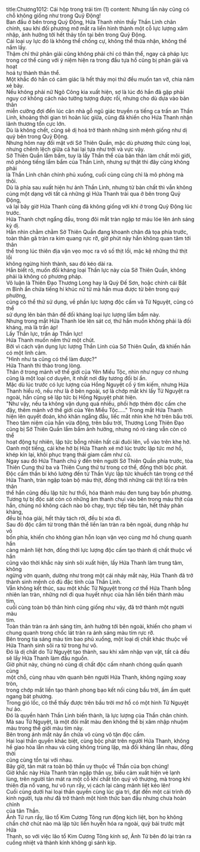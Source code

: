 title:Chương1012: Cái hộp trong trái tim (1)
content:
Nhưng lần này cũng có chỗ không giống như trong Quỷ Động!<br>Ban đầu ở bên trong Quỷ Động, Hứa Thanh nhìn thấy Thần Linh chân<br>chính, sau khi đối phương mở mắt ra liền hình thành một cỗ lực lượng xâm<br>nhập, ảnh hưởng tới hết thảy tồn tại bên trong Quỷ Động.<br>Cái loại uy lực đó là không thể chống cự, không thể thừa nhận, không thể<br>nắm lấy.<br>Thậm chí thứ phân giải cũng không phải chỉ có thân thể, ngay cả pháp lực<br>trong cơ thể cùng với ý niệm hiện ra trong đầu tựa hồ cũng bị phân giải và hoạt<br>hoá tự thành thân thể.<br>Một khắc đó hắn có cảm giác là hết thảy mọi thứ đều muốn tan vỡ, chia năm<br>xẻ bảy.<br>Nếu không phải nữ Ngô Công kia xuất hiện, sợ là lúc đó hắn đã gặp phải<br>nguy cơ không cách nào tưởng tượng được rồi, nhưng cho dù dựa vào bản thân<br>miễn cưỡng đợi đến lúc căn nhà gỗ ngũ giác truyền ra tiếng ca trấn an Thần<br>Linh, khoảng thời gian trì hoãn lúc giữa, cũng đã khiến cho Hứa Thanh nhận<br>lãnh thương tổn cực lớn.<br>Dù là không chết, cũng sẽ dị hoá trở thành những sinh mệnh giống như dị<br>quỷ bên trong Quỷ Động.<br>Nhưng hôm nay đối mặt với Sở Thiên Quần, mặc dù phương thức cùng loại,<br>nhưng chênh lệch giữa cả hai lại tựa như trời và vực vậy.<br>Sở Thiên Quần lẩm bẩm, tuy là lấy Thần thể của bản thân làm chất môi giới,<br>mô phỏng tiếng lẩm bẩm của Thần Linh, nhưng sự thật thì đây cũng không phải<br>là Thần Linh chân chính phủ xuống, cuối cùng cũng chỉ là mô phỏng mà thôi.<br>Dù là phía sau xuất hiện hư ảnh Thần Linh, nhưng từ bản chất thì vẫn không<br>cùng một dạng với tất cả những gì Hứa Thanh trải qua ở bên trong Quỷ Động,<br>vả lại bây giờ Hứa Thanh cũng đã không giống với khi ở trong Quỷ Động lúc<br>trước.<br>Hứa Thanh chợt ngẩng đầu, trong đôi mắt tràn ngập tơ máu lóe lên ánh sáng<br>kỳ dị.<br>Hắn nhìn chằm chằm Sở Thiên Quần đang khoanh chân đả tọa phía trước,<br>toàn thân gã tràn ra kim quang rực rỡ, giờ phút này hắn không quan tâm tới thân<br>thể trong lúc thiên địa vặn vẹo mọc ra vô số thịt lồi, mặc kệ những thứ thịt lồi<br>không ngừng hình thành, sau đó kéo dài ra.<br>Hắn biết rõ, muốn đối kháng loại Thần lực này của Sở Thiên Quần, không<br>phải là không có phương pháp.<br>Vô luận là Thiên Đạo Thương Long hay là Quỷ Đế Sơn, hoặc chính cái Bắt<br>m Bình ẩn chứa tiếng hí khúc nữ tử mà hắn mua được từ bên trong quỷ phường,<br>cũng có thể thử sử dụng, về phần lực lượng độc cấm và Tử Nguyệt, cũng có thể<br>sử dụng lên bản thân để đối kháng loại lực lượng lẩm bẩm này.<br>Nhưng trong mắt Hứa Thanh lóe lên sát cơ, thứ hắn muốn không phải là đối<br>kháng, mà là trấn áp!<br>Lấy Thần lực, trấn áp Thần lực!<br>Hứa Thanh muốn nếm thử một chút.<br>Bởi vì cách vận dụng lực lượng Thần Linh của Sở Thiên Quần, đã khiến hắn<br>có một linh cảm.<br>"Hình như ta cũng có thể làm được?"<br>Hứa Thanh thì thào trong lòng.<br>Thân ở trong mảnh vỡ thế giới của Yên Miểu Tộc, nhìn như nguy cơ nhưng<br>cũng là một loại cơ duyên, ít nhất nơi đây tương đối bí ẩn.<br>Mặc dù lúc trước có lực lượng của Hồng Nguyệt cố ý tìm kiếm, nhưng Hứa<br>Thanh hiểu rõ, nếu như là ở bên ngoài, sợ là chớp mắt khi lấy Tử Nguyệt ra<br>ngoài, hắn cũng sẽ lập tức bị Hồng Nguyệt phát hiện.<br>"Như vậy, nếu ta không vận dụng quá nhiều, phối hợp thêm độc cấm che<br>đậy, thêm mảnh vỡ thế giới của Yên Miểu Tộc....." Trong mắt Hứa Thanh<br>hiện lên quyết đoán, khó khăn ngẩng đầu, liếc mắt nhìn khe hở trên bầu trời.<br>Theo tâm niệm của hắn vừa động, trên bầu trời, Thương Long Thiên Đạo<br>cũng bị Sở Thiên Quần lẩm bẩm ảnh hưởng, nhưng nó rõ ràng vẫn còn có thể<br>hoạt động tự nhiên, lập tức bỗng nhiên hất cái đuôi lên, vỗ vào trên khe hở.<br>Oanh một tiếng, cái khe hở bị Hứa Thanh xé mở lúc trước lập tức mơ hồ,<br>khép kín lại, khôi phục trạng thái giam cầm như cũ.<br>Ngay sau đó Hứa Thanh chú ý đến trên người Sở Thiên Quần phía trước, tòa<br>Thiên Cung thứ ba và Thiên Cung thứ tư trong cơ thể, đồng thời bộc phát.<br>Độc cấm thần bí khó lường đến từ Thần Vực lập tức khuếch tán trong cơ thể<br>Hứa Thanh, tràn ngập toàn bộ máu thịt, đồng thời những cái thịt lồi ra trên thân<br>thể hắn cũng đều lập tức hư thối, hóa thành máu đen tung bay bốn phương.<br>Tương tự bị độc sát còn có những âm thanh chui vào bên trong máu thịt của<br>hắn, chúng nó không cách nào bỏ chạy, trực tiếp tiêu tán, hết thảy phản kháng,<br>đều bị hóa giải, hết thảy tách rời, đều bị xóa đi.<br>Sau đó độc cấm từ trong thân thể liền lan tràn ra bên ngoài, dung nhập hư vô<br>bốn phía, khiến cho không gian hỗn loạn vặn vẹo cùng mơ hồ chung quanh hắn<br>càng mãnh liệt hơn, đồng thời lực lượng độc cấm tạo thành dị chất thuộc về hắn<br>cũng vào thời khắc này sinh sôi xuất hiện, lấy Hứa Thanh làm trung tâm, không<br>ngừng vờn quanh, dường như trong một cái nháy mắt này, Hứa Thanh đã trở<br>thành sinh mệnh có đủ đặc tính của Thần Linh.<br>Vẫn không kết thúc, sau một khắc Tử Nguyệt trong cơ thể Hứa Thanh bỗng<br>nhiên lan tràn, những nơi đi qua huyết nhục của hắn liền biến thành màu tím,<br>cuối cùng toàn bộ thân hình cũng giống như vậy, đã trở thành một người màu<br>tím.<br>Toàn thân tràn ra ánh sáng tím, ảnh hưởng tới bên ngoài, khiến cho phạm vi<br>chung quanh trong chốc lát tràn ra ánh sáng màu tím rực rỡ.<br>Bên trong tia sáng màu tím bao phủ xuống, một loại dị chất khác thuộc về<br>Hứa Thanh sinh sôi ra từ trong hư vô.<br>Đó là dị chất do Tử Nguyệt tạo thành, sau khi xâm nhập vạn vật, tất cả đều<br>sẽ lấy Hứa Thanh làm đầu nguồn.<br>Giờ phút này, chúng nó cùng dị chất độc cấm nhanh chóng quấn quanh cùng<br>một chỗ, cùng nhau vờn quanh bên người Hứa Thanh, không ngừng xoay tròn,<br>trong chớp mắt liền tạo thành phong bạo kết nối cùng bầu trời, ầm ầm quét<br>ngang bát phương.<br>Trong gió lốc, có thể thấy được trên bầu trời mơ hồ có một hình Tử Nguyệt<br>hư ảo.<br>Đó là quyền hành Thần Linh biến thành, là lực lượng của Thần chân chính.<br>Mà sau Tử Nguyệt, là một đôi mắt màu đen không thể bị xâm nhập nhuộm<br>màu trong thế giới màu tím này.<br>Bên trong ánh mắt này ẩn chứa vô cùng vô tận độc cấm.<br>Hai loại thần quyền khác biệt, cùng bộc phát trên người Hứa Thanh, không<br>hề giao hòa lẫn nhau và cũng không trùng lặp, mà đối kháng lẫn nhau, đồng thời<br>cũng cùng tồn tại với nhau.<br>Bây giờ, tản mát ra toàn bộ thần uy thuộc về Thần của bọn chúng!<br>Giờ khắc này Hứa Thanh tràn ngập thần uy, biểu cảm xuất hiện vẻ lạnh<br>lùng, trên người tản mát ra một cỗ khí chất tôn quý vô thượng, mà trong khi<br>thiên địa nổ vang, hư vô run rẩy, vị cách lại càng mãnh liệt kéo lên!<br>Cuối cùng dưới hai loại thần quyền cùng lúc gia trì, đạt đến một cái trình độ<br>kinh người, tựa như đã trở thành một hình thức ban đầu nhưng chưa hoàn chỉnh<br>của tân Thần.<br>Ảnh Tử run rẩy, lão tổ Kim Cương Tông run động kịch liệt, bọn họ không<br>chần chờ chút nào mà lập tức liền huyễn hóa ra ngoài, quỳ bái trước mặt Hứa<br>Thanh, so với việc lão tổ Kim Cương Tông kính sợ, Ảnh Tử bên đó lại tràn ra<br>cuồng nhiệt và thành kính không gì sánh kịp.